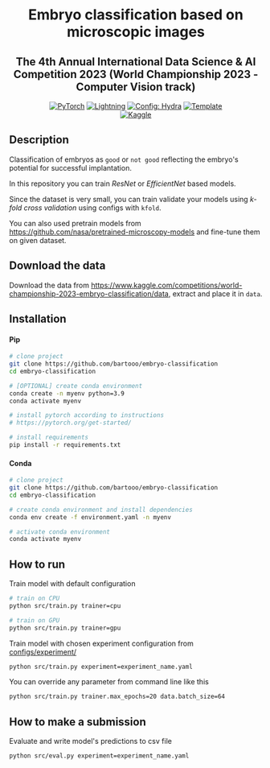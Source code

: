 <div align="center">

# Embryo classification based on microscopic images

## The 4th Annual International Data Science & AI Competition 2023 (World Championship 2023 - Computer Vision track)

<a href="https://pytorch.org/get-started/locally/"><img alt="PyTorch" src="https://img.shields.io/badge/PyTorch-ee4c2c?logo=pytorch&logoColor=white"></a>
<a href="https://pytorchlightning.ai/"><img alt="Lightning" src="https://img.shields.io/badge/-Lightning-792ee5?logo=pytorchlightning&logoColor=white"></a>
<a href="https://hydra.cc/"><img alt="Config: Hydra" src="https://img.shields.io/badge/Config-Hydra-89b8cd"></a>
<a href="https://github.com/ashleve/lightning-hydra-template"><img alt="Template" src="https://img.shields.io/badge/-Lightning--Hydra--Template-017F2F?style=flat&logo=github&labelColor=gray"></a><br>
<a href="https://www.kaggle.com/competitions/world-championship-2023-embryo-classification"><img alt="Kaggle" src="https://img.shields.io/badge/Kaggle-035a7d?style=for-the-badge&logo=kaggle&logoColor=white"></a><br>

</div>

## Description

Classification of embryos as `good` or `not good` reflecting the embryo's potential for successful implantation.

In this repository you can train *ResNet* or *EfficientNet* based models.

Since the dataset is very small, you can train validate your models using *k-fold cross validation* using configs with `kfold`.

You can also used pretrain models from https://github.com/nasa/pretrained-microscopy-models and fine-tune them on given dataset.

## Download the data

Download the data from https://www.kaggle.com/competitions/world-championship-2023-embryo-classification/data, extract and place it in `data`.

## Installation

#### Pip

```bash
# clone project
git clone https://github.com/bartooo/embryo-classification
cd embryo-classification

# [OPTIONAL] create conda environment
conda create -n myenv python=3.9
conda activate myenv

# install pytorch according to instructions
# https://pytorch.org/get-started/

# install requirements
pip install -r requirements.txt
```

#### Conda

```bash
# clone project
git clone https://github.com/bartooo/embryo-classification
cd embryo-classification

# create conda environment and install dependencies
conda env create -f environment.yaml -n myenv

# activate conda environment
conda activate myenv
```

## How to run

Train model with default configuration

```bash
# train on CPU
python src/train.py trainer=cpu

# train on GPU
python src/train.py trainer=gpu
```

Train model with chosen experiment configuration from [configs/experiment/](configs/experiment/)

```bash
python src/train.py experiment=experiment_name.yaml
```

You can override any parameter from command line like this

```bash
python src/train.py trainer.max_epochs=20 data.batch_size=64
```

## How to make a submission

Evaluate and write model's predictions to csv file

```bash
python src/eval.py experiment=experiment_name.yaml
```

